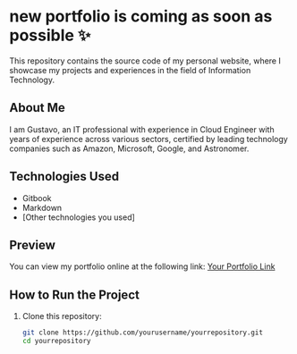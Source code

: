 # new portfolio is coming as soon as possible ✨

This repository contains the source code of my personal website, where I showcase my projects and experiences in the field of Information Technology.

## About Me

I am Gustavo, an IT professional with experience in Cloud Engineer with years of experience across various sectors, certified by leading technology companies such as Amazon, Microsoft, Google, and Astronomer. 

## Technologies Used

- Gitbook
- Markdown 
- [Other technologies you used]

## Preview

You can view my portfolio online at the following link: [Your Portfolio Link](https://yourwebsite.com)

## How to Run the Project

1. Clone this repository:
   ```bash
   git clone https://github.com/yourusername/yourrepository.git
   cd yourrepository
